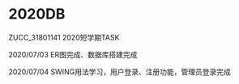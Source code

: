 # 2020DB
 ZUCC_31801141 2020短学期TASK


2020/07/03 ER图完成、数据库搭建完成

2020/07/04 SWING用法学习，用户登录、注册功能，管理员登录完成